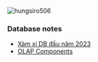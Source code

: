 <p align="left"> <img src="https://komarev.com/ghpvc/?username=hungsiro506&label=Page%20views&color=ce9927&style=flat" alt="hungsiro506" /> </p>

### Database notes
- [Xàm xí DB đầu năm 2023](luna_new_year_db_note_2023.md)
- [OLAP Components](olap_components.md)



